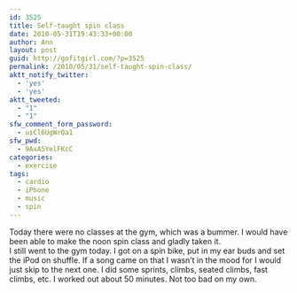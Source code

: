```yaml
---
id: 3525
title: Self-taught spin class
date: 2010-05-31T19:43:33+00:00
author: Ann
layout: post
guid: http://gofitgirl.com/?p=3525
permalink: /2010/05/31/self-taught-spin-class/
aktt_notify_twitter:
  - 'yes'
  - 'yes'
aktt_tweeted:
  - "1"
  - "1"
sfw_comment_form_password:
  - uiCl6UgWrQa1
sfw_pwd:
  - 9AxA5YelFKcC
categories:
  - exercise
tags:
  - cardio
  - iPhone
  - music
  - spin
---
```

Today there were no classes at the gym, which was a bummer. I would have been able to make the noon spin class and gladly taken it.  
I still went to the gym today. I got on a spin bike, put in my ear buds and set the iPod on shuffle. If a song came on that I wasn&#8217;t in the mood for I would just skip to the next one. I did some sprints, climbs, seated climbs, fast climbs, etc. I worked out about 50 minutes. Not too bad on my own.